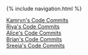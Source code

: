{% include navigation.html %}

[Kamryn's Code Commits](https://github.com/kamryns/curly-cupboard/commits?author=kamryns) <br>
[Riya's Code Commits](https://github.com/kamryns/curly-cupboard/commits?author=ranand2445) <br>
[Alice's Code Commits]()<br>
[Brian's Code Commits]()<br>
[Sreeja's Code Commits]()<br>
